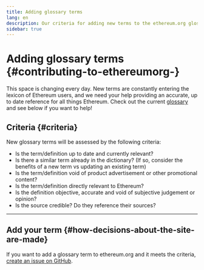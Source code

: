 ```yaml
---
title: Adding glossary terms
lang: en
description: Our criteria for adding new terms to the ethereum.org glossary
sidebar: true
---
```


# Adding glossary terms {#contributing-to-ethereumorg-}

This space is changing every day. New terms are constantly entering the lexicon of Ethereum users, and we need your help providing an accurate, up to date reference for all things Ethereum. Check out the current [glossary](/glossary/) and see below if you want to help!

## Criteria {#criteria}

New glossary terms will be assessed by the following criteria:

- Is the term/definition up to date and currently relevant?
- Is there a similar term already in the dictionary? (If so, consider the benefits of a new term vs updating an existing term)
- Is the term/definition void of product advertisement or other promotional content?
- Is the term/definition directly relevant to Ethereum?
- Is the definition objective, accurate and void of subjective judgement or opinion?
- Is the source credible? Do they reference their sources?

---

## Add your term {#how-decisions-about-the-site-are-made}

If you want to add a glossary term to ethereum.org and it meets the criteria, [create an issue on GitHub](https://github.com/ethereum/ethereum-org-website/issues/new?template=suggest_glossary_term.md).
